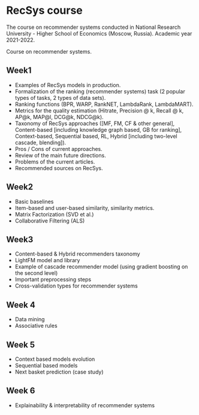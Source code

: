 # RecSys course
The course on recommender systems conducted in National Research University - Higher School of Economics (Moscow, Russia). Academic year 2021-2022. 

Course on recommender systems.

Week1
-----
- Examples of RecSys models in production.
- Formalization of the ranking (recommender systems) task (2 popular types of tasks, 2 types of data sets). 
- Ranking functions (BPR, WARP, RankNET, LambdaRank, LambdaMART).
- Metrics for the quality estimation (Hitrate, Precision @ k, Recall @ k, AP@k, MAP@l, DCG@k, NDCG@k).
- Taxonomy of RecSys approaches ([MF, FM, CF & other general], Content-based [including knowledge graph based, GB for ranking], Context-based, Sequential based, RL, Hybrid [including two-level cascade, blending]).
- Pros / Cons of current approaches.
- Review of the main future directions.
- Problems of the current articles.
- Recommended sources on RecSys.


Week2
-----
- Basic baselines
- Item-based and user-based similarity, similarity metrics. 
- Matrix Factorization (SVD et al.)
- Collaborative Filtering (ALS) 

Week3
-----
- Content-based & Hybrid recommenders taxonomy
- LightFM model and library
- Example of cascade recommender model (using gradient boosting on the second level)
- Important preprocessing steps
- Cross-validation types for recommender systems

Week 4
------
- Data mining
- Associative rules

Week 5
--------
- Context based models evolution
- Sequential based models
- Next basket prediction (case study)

Week 6
-----
- Explainability & interpretability of recommender systems
